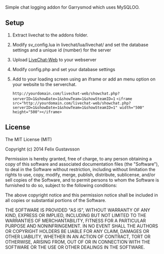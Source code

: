 Simple chat logging addon for Garrysmod which uses MySQLOO.

## Setup

1. Extract livechat to the addons folder.
2. Modify sv_config.lua in livechat/lua/livechat/ and set the database settings and a unique id (number) for the server
3. Upload [LiveChat-Web](https://github.com/BlackVoid/livechat-web) to your webserver
4. Modify config.php and set your database settings
5. Add to your loading screen using an iframe or add an menu option on your website to the serverchat.  

    ```http://yourdomain.com/livechat-web/showchat.php?serverID=1&showDate=1&showTeam=1&showSteamID=1```
    ```<iframe src="http://yourdomain.com/livechat-web/showchat.php?serverID=1&showDate=1&showTeam=1&showSteamID=1" width="500" height="500"></iframe>```

## License

The MIT License (MIT)

Copyright (c) 2014 Felix Gustavsson

Permission is hereby granted, free of charge, to any person obtaining a copy
of this software and associated documentation files (the "Software"), to deal
in the Software without restriction, including without limitation the rights
to use, copy, modify, merge, publish, distribute, sublicense, and/or sell
copies of the Software, and to permit persons to whom the Software is
furnished to do so, subject to the following conditions:

The above copyright notice and this permission notice shall be included in
all copies or substantial portions of the Software.

THE SOFTWARE IS PROVIDED "AS IS", WITHOUT WARRANTY OF ANY KIND, EXPRESS OR
IMPLIED, INCLUDING BUT NOT LIMITED TO THE WARRANTIES OF MERCHANTABILITY,
FITNESS FOR A PARTICULAR PURPOSE AND NONINFRINGEMENT. IN NO EVENT SHALL THE
AUTHORS OR COPYRIGHT HOLDERS BE LIABLE FOR ANY CLAIM, DAMAGES OR OTHER
LIABILITY, WHETHER IN AN ACTION OF CONTRACT, TORT OR OTHERWISE, ARISING FROM,
OUT OF OR IN CONNECTION WITH THE SOFTWARE OR THE USE OR OTHER DEALINGS IN
THE SOFTWARE.

